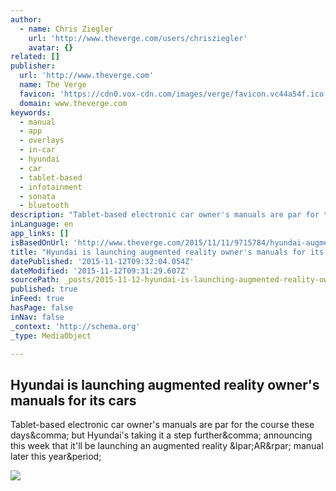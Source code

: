 ```yaml
---
author:
  - name: Chris Ziegler
    url: 'http://www.theverge.com/users/chrisziegler'
    avatar: {}
related: []
publisher:
  url: 'http://www.theverge.com'
  name: The Verge
  favicon: 'https://cdn0.vox-cdn.com/images/verge/favicon.vc44a54f.ico'
  domain: www.theverge.com
keywords:
  - manual
  - app
  - overlays
  - in-car
  - hyundai
  - car
  - tablet-based
  - infotainment
  - sonata
  - bluetooth
description: "Tablet-based electronic car owner's manuals are par for the course these days, but Hyundai's taking it a step further, announcing this week that it'll be launching an augmented reality (AR) manual later this year."
inLanguage: en
app_links: []
isBasedOnUrl: 'http://www.theverge.com/2015/11/11/9715784/hyundai-augmented-reality-ar-owners-manual'
title: "Hyundai is launching augmented reality owner's manuals for its cars"
datePublished: '2015-11-12T09:32:04.054Z'
dateModified: '2015-11-12T09:31:29.607Z'
sourcePath: _posts/2015-11-12-hyundai-is-launching-augmented-reality-owners-manuals-for-i.md
published: true
inFeed: true
hasPage: false
inNav: false
_context: 'http://schema.org'
_type: MediaObject

---
```

<article style=""><h1>Hyundai is launching augmented reality owner's manuals for its cars</h1><p>Tablet-based electronic car owner's manuals are par for the course these days&amp;comma; but Hyundai's taking it a step further&amp;comma; announcing this week that it'll be launching an augmented reality &amp;lpar;AR&amp;rpar; manual later this year&amp;period;</p><img src="https://cdn0.vox-cdn.com/thumbor/MKdbnfE0u2Iq8jy-DjE_Qnuso9c=/0x252:3600x2277/1600x900/cdn0.vox-cdn.com/uploads/chorus_image/image/47639161/44459_Hyundai_Virtual_Guide__1_.0.0.jpg" /></article>